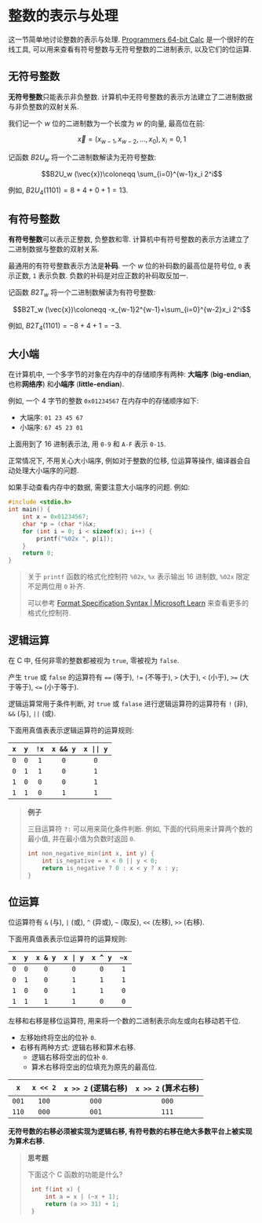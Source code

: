 # 整数的表示与处理

这一节简单地讨论整数的表示与处理. [Programmers 64-bit Calc](https://calc.penjee.com/) 是一个很好的在线工具, 可以用来查看有符号整数与无符号整数的二进制表示, 以及它们的位运算.

## 无符号整数

**无符号整数**只能表示非负整数. 计算机中无符号整数的表示方法建立了二进制数据与非负整数的双射关系.

我们记一个 $w$ 位的二进制数为一个长度为 $w$ 的向量, 最高位在前:

$$\vec{x}=(x_{w-1},x_{w-2},\ldots,x_0), x_i=0,1$$

记函数 $B2U_w$ 将一个二进制数解读为无符号整数:

$$B2U_w (\vec{x})\coloneqq \sum_{i=0}^{w-1}x_i 2^i$$

例如, $B2U_4(1101)=8+4+0+1=13$.

## 有符号整数

**有符号整数**可以表示正整数, 负整数和零. 计算机中有符号整数的表示方法建立了二进制数据与整数的双射关系.

最通用的有符号整数表示方法是**补码**. 一个 $w$ 位的补码数的最高位是符号位, `0` 表示正数, `1` 表示负数. 负数的补码是对应正数的补码取反加一.

记函数 $B2T_w$ 将一个二进制数解读为有符号整数:

$$B2T_w (\vec{x})\coloneqq -x_{w-1}2^{w-1}+\sum_{i=0}^{w-2}x_i 2^i$$

例如, $B2T_4(1101)=-8+4+1=-3$.


## 大小端

在计算机中, 一个多字节的对象在内存中的存储顺序有两种: **大端序** (**big-endian**, 也称**网络序**) 和**小端序** (**little-endian**).

例如, 一个 4 字节的整数 `0x01234567` 在内存中的存储顺序如下:

- 大端序: `01 23 45 67`
- 小端序: `67 45 23 01`

上面用到了 16 进制表示法, 用 `0-9` 和 `A-F` 表示 `0-15`.

正常情况下, 不用关心大小端序, 例如对于整数的位移, 位运算等操作, 编译器会自动处理大小端序的问题.

如果手动查看内存中的数据, 需要注意大小端序的问题. 例如:

```c
#include <stdio.h>
int main() {
    int x = 0x01234567;
    char *p = (char *)&x;
    for (int i = 0; i < sizeof(x); i++) {
        printf("%02x ", p[i]);
    }
    return 0;
}
```

> 关于 `printf` 函数的格式化控制符 `%02x`, `%x` 表示输出 16 进制数, `%02x` 限定不足两位用 `0` 补齐.
>
> 可以参考 [Format Specification Syntax | Microsoft Learn](https://learn.microsoft.com/en-us/cpp/c-runtime-library/format-specification-syntax-printf-and-wprintf-functions?view=msvc-170) 来查看更多的格式化控制符.

## 逻辑运算

在 C 中, 任何非零的整数都被视为 `true`, 零被视为 `false`.

产生 `true` 或 `false` 的运算符有 `==` (等于), `!=` (不等于), `>` (大于), `<` (小于), `>=` (大于等于), `<=` (小于等于).

逻辑运算常用于条件判断, 对 `true` 或 `falase` 进行逻辑运算符的运算符有 `!` (非), `&&` (与), `||` (或).

下面用真值表表示逻辑运算符的运算规则:

|  `x`  |  `y`  | `!x`  | `x && y` | `x \|\| y` |
| :---: | :---: | :---: | :------: | :--------: |
|  `0`  |  `0`  |  `1`  |   `0`    |    `0`     |
|  `0`  |  `1`  |  `1`  |   `0`    |    `1`     |
|  `1`  |  `0`  |  `0`  |   `0`    |    `1`     |
|  `1`  |  `1`  |  `0`  |   `1`    |    `1`     |

> **例子**
>
> 三目运算符 `?:` 可以用来简化条件判断. 例如, 下面的代码用来计算两个数的最小值, 并在最小值为负数时返回 `0`.
> ```c
> int non_negative_min(int x, int y) {
>     int is_negative = x < 0 || y < 0;
>     return is_negative ? 0 : x < y ? x : y;
> }
> ```

## 位运算

位运算符有 `&` (与), `|` (或), `^` (异或), `~` (取反), `<<` (左移), `>>` (右移).

下面用真值表表示位运算符的运算规则:

|  `x`  |  `y`  | `x & y` | `x \| y` | `x ^ y` | `~x`  |
| :---: | :---: | :-----: | :------: | :-----: | :---: |
|  `0`  |  `0`  |   `0`   |   `0`    |   `0`   |  `1`  |
|  `0`  |  `1`  |   `0`   |   `1`    |   `1`   |  `1`  |
|  `1`  |  `0`  |   `0`   |   `1`    |   `1`   |  `0`  |
|  `1`  |  `1`  |   `1`   |   `1`    |   `0`   |  `0`  |

左移和右移是移位运算符, 用来将一个数的二进制表示向左或向右移动若干位.

- 左移始终将空出的位补 `0`.
- 右移有两种方式: 逻辑右移和算术右移.
  - 逻辑右移将空出的位补 `0`.
  - 算术右移将空出的位填充为原先的最高位.

|  `x`  | `x << 2` | `x >> 2` (逻辑右移) | `x >> 2` (算术右移) |
| :---: | :------: | :-----------------: | :-----------------: |
| `001` |  `100`   |        `000`        |        `000`        |
| `110` |  `000`   |        `001`        |        `111`        |

**无符号数的右移必须被实现为逻辑右移, 有符号数的右移在绝大多数平台上被实现为算术右移.**

> **思考题**
>
> 下面这个 C 函数的功能是什么?
> ```c
>  int f(int x) {
>      int a = x | (~x + 1);
>      return (a >> 31) + 1;
>  }
> ```


